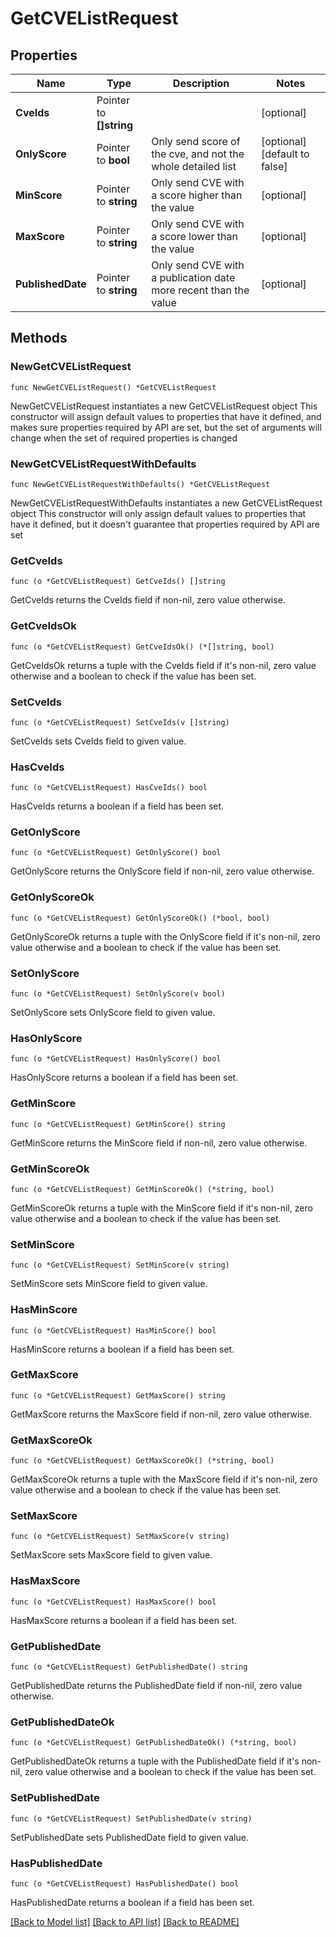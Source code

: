 # GetCVEListRequest

## Properties

Name | Type | Description | Notes
------------ | ------------- | ------------- | -------------
**CveIds** | Pointer to **[]string** |  | [optional] 
**OnlyScore** | Pointer to **bool** | Only send score of the cve, and not the whole detailed list | [optional] [default to false]
**MinScore** | Pointer to **string** | Only send CVE with a score higher than the value | [optional] 
**MaxScore** | Pointer to **string** | Only send CVE with a score lower than the value | [optional] 
**PublishedDate** | Pointer to **string** | Only send CVE with a publication date more recent than the value | [optional] 

## Methods

### NewGetCVEListRequest

`func NewGetCVEListRequest() *GetCVEListRequest`

NewGetCVEListRequest instantiates a new GetCVEListRequest object
This constructor will assign default values to properties that have it defined,
and makes sure properties required by API are set, but the set of arguments
will change when the set of required properties is changed

### NewGetCVEListRequestWithDefaults

`func NewGetCVEListRequestWithDefaults() *GetCVEListRequest`

NewGetCVEListRequestWithDefaults instantiates a new GetCVEListRequest object
This constructor will only assign default values to properties that have it defined,
but it doesn't guarantee that properties required by API are set

### GetCveIds

`func (o *GetCVEListRequest) GetCveIds() []string`

GetCveIds returns the CveIds field if non-nil, zero value otherwise.

### GetCveIdsOk

`func (o *GetCVEListRequest) GetCveIdsOk() (*[]string, bool)`

GetCveIdsOk returns a tuple with the CveIds field if it's non-nil, zero value otherwise
and a boolean to check if the value has been set.

### SetCveIds

`func (o *GetCVEListRequest) SetCveIds(v []string)`

SetCveIds sets CveIds field to given value.

### HasCveIds

`func (o *GetCVEListRequest) HasCveIds() bool`

HasCveIds returns a boolean if a field has been set.

### GetOnlyScore

`func (o *GetCVEListRequest) GetOnlyScore() bool`

GetOnlyScore returns the OnlyScore field if non-nil, zero value otherwise.

### GetOnlyScoreOk

`func (o *GetCVEListRequest) GetOnlyScoreOk() (*bool, bool)`

GetOnlyScoreOk returns a tuple with the OnlyScore field if it's non-nil, zero value otherwise
and a boolean to check if the value has been set.

### SetOnlyScore

`func (o *GetCVEListRequest) SetOnlyScore(v bool)`

SetOnlyScore sets OnlyScore field to given value.

### HasOnlyScore

`func (o *GetCVEListRequest) HasOnlyScore() bool`

HasOnlyScore returns a boolean if a field has been set.

### GetMinScore

`func (o *GetCVEListRequest) GetMinScore() string`

GetMinScore returns the MinScore field if non-nil, zero value otherwise.

### GetMinScoreOk

`func (o *GetCVEListRequest) GetMinScoreOk() (*string, bool)`

GetMinScoreOk returns a tuple with the MinScore field if it's non-nil, zero value otherwise
and a boolean to check if the value has been set.

### SetMinScore

`func (o *GetCVEListRequest) SetMinScore(v string)`

SetMinScore sets MinScore field to given value.

### HasMinScore

`func (o *GetCVEListRequest) HasMinScore() bool`

HasMinScore returns a boolean if a field has been set.

### GetMaxScore

`func (o *GetCVEListRequest) GetMaxScore() string`

GetMaxScore returns the MaxScore field if non-nil, zero value otherwise.

### GetMaxScoreOk

`func (o *GetCVEListRequest) GetMaxScoreOk() (*string, bool)`

GetMaxScoreOk returns a tuple with the MaxScore field if it's non-nil, zero value otherwise
and a boolean to check if the value has been set.

### SetMaxScore

`func (o *GetCVEListRequest) SetMaxScore(v string)`

SetMaxScore sets MaxScore field to given value.

### HasMaxScore

`func (o *GetCVEListRequest) HasMaxScore() bool`

HasMaxScore returns a boolean if a field has been set.

### GetPublishedDate

`func (o *GetCVEListRequest) GetPublishedDate() string`

GetPublishedDate returns the PublishedDate field if non-nil, zero value otherwise.

### GetPublishedDateOk

`func (o *GetCVEListRequest) GetPublishedDateOk() (*string, bool)`

GetPublishedDateOk returns a tuple with the PublishedDate field if it's non-nil, zero value otherwise
and a boolean to check if the value has been set.

### SetPublishedDate

`func (o *GetCVEListRequest) SetPublishedDate(v string)`

SetPublishedDate sets PublishedDate field to given value.

### HasPublishedDate

`func (o *GetCVEListRequest) HasPublishedDate() bool`

HasPublishedDate returns a boolean if a field has been set.


[[Back to Model list]](../README.md#documentation-for-models) [[Back to API list]](../README.md#documentation-for-api-endpoints) [[Back to README]](../README.md)


